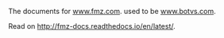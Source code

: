 The documents for www.fmz.com. used to be www.botvs.com.

Read on http://fmz-docs.readthedocs.io/en/latest/.